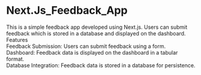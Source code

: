 # Next.Js_Feedback_App
This is a simple feedback app developed using Next.js. Users can submit feedback which is stored in a database and displayed on the dashboard.
<br>
Features<br>
Feedback Submission: Users can submit feedback using a form.<br>
Dashboard: Feedback data is displayed on the dashboard in a tabular format.<br>
Database Integration: Feedback data is stored in a database for persistence.<br>

